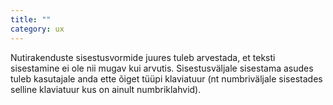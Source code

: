 ```yaml
---
title: ""
category: ux
---
```

Nutirakenduste sisestusvormide juures tuleb arvestada, et teksti sisestamine ei
ole nii mugav kui arvutis. Sisestusväljale sisestama asudes tuleb kasutajale
anda ette õiget tüüpi klaviatuur (nt numbriväljale sisestades selline klaviatuur
kus on ainult numbriklahvid).

